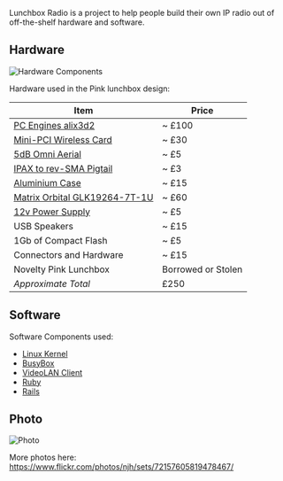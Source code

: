 Lunchbox Radio is a project to help people build their own IP radio out of off-the-shelf hardware and software.


Hardware
--------

![Hardware Components](https://raw.github.com/njh/lunchboxradio/master/docs/architecture.png)

Hardware used in the Pink lunchbox design:

| Item | Price |
| ---- | ----- |
| [PC Engines alix3d2](http://www.pcengines.ch/alix3d2.htm) | ~ £100 |
| [Mini-PCI Wireless Card](http://linitx.com/viewproduct.php?prodid=10989) | ~ £30 |
| [5dB Omni Aerial](http://linitx.com/viewproduct.php?prodid=10962) | ~ £5 |
| [IPAX to rev-SMA Pigtail](http://linitx.com/viewproduct.php?prodid=10987) | ~ £3 |
| [Aluminium Case](http://linitx.com/viewproduct.php?prodid=10985) | ~ £15 |
| [Matrix Orbital GLK19264-7T-1U](http://www.matrixorbital.com/glk192647t1uwb-p-338.html) | ~ £60 |
| [12v Power Supply](http://cpc.farnell.com/PW02423) | ~ £5 |
| USB Speakers | ~ £15 |
| 1Gb of Compact Flash | ~ £5 |
| Connectors and Hardware | ~ £15 |
| Novelty Pink Lunchbox | Borrowed or Stolen |
| *Approximate Total* | £250 |


Software
--------

Software Components used:

 * [Linux Kernel](http://www.kernel.org/)
 * [BusyBox](http://www.busybox.net)
 * [VideoLAN Client](http://www.videolan.org/vlc/)
 * [Ruby](http://www.ruby-lang.org/)
 * [Rails](http://rubyonrails.org/)


Photo
-----

![Photo](https://farm3.staticflickr.com/2900/13965046511_089af2a2f6.jpg)

More photos here: https://www.flickr.com/photos/njh/sets/72157605819478467/
